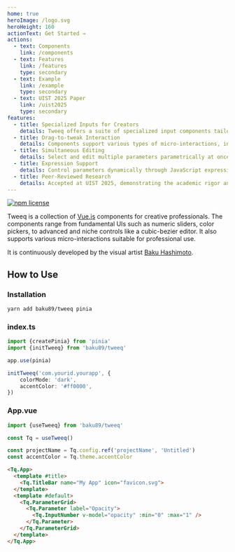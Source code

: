 ```yaml
---
home: true
heroImage: /logo.svg
heroHeight: 160
actionText: Get Started →
actions:
  - text: Components
    link: /components
  - text: Features
    link: /features
    type: secondary
  - text: Example
    link: /example
    type: secondary
  - text: UIST 2025 Paper
    link: /uist2025
    type: secondary
features:
  - title: Specialized Inputs for Creators
    details: Tweeq offers a suite of specialized input components tailored for professional creative applications.
  - title: Drag-to-tweak Interaction
    details: Components support various types of micro-interactions, including direct drag gestures for precise and quick parameter adjustments.
  - title: Simultaneous Editing
    details: Select and edit multiple parameters parametrically at once.
  - title: Expression Support
    details: Control parameters dynamically through JavaScript expressions.
  - title: Peer-Reviewed Research
    details: Accepted at UIST 2025, demonstrating the academic rigor and practical value of Tweeq's design principles.
---
```


<div class="badges">
	<p>
		<a href="http://spdx.org/licenses/MIT">
			<img src="https://img.shields.io/npm/l/tweeq.svg?style=flat-square" alt="npm license">
		</a>
	</p>
</div>

Tweeq is a collection of [Vue.js](https://vuejs.org) components for creative professionals. The components range from fundamental UIs such as numeric sliders, color pickers, to advanced and niche controls like a cubic-bezier editor. It also supports various micro-interactions suitable for professional use.

It is continuously developed by the visual artist [Baku Hashimoto](https://baku89.com).

## How to Use

### Installation

```bash
yarn add baku89/tweeq pinia
```

### index.ts 

```ts
import {createPinia} from 'pinia'
import {initTweeq} from 'baku89/tweeq'

app.use(pinia)

initTweeq('com.yourid.yourapp', {
	colorMode: 'dark',
	accentColor: '#ff0000',
})
```

### App.vue

```ts
import {useTweeq} from 'baku89/tweeq'

const Tq = useTweeq()

const projectName = Tq.config.ref('projectName', 'Untitled')
const accentColor = Tq.theme.accentColor
```

```html
<Tq.App>
  <template #title>
    <Tq.TitleBar name="My App" icon="favicon.svg">
  </template>
  <template #default>
    <Tq.ParameterGrid>
      <Tq.Parameter label="Opacity">
        <Tq.InputNumber v-model="opacity" :min="0" :max="1" />
      </Tq.Parameter>
    </Tq.ParameterGrid>
  </template>
</Tq.App>
```


